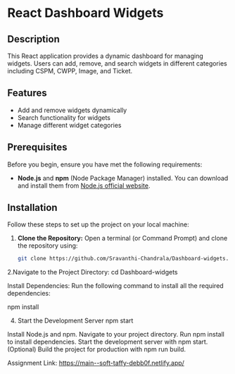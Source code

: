 # React Dashboard Widgets

## Description
This React application provides a dynamic dashboard for managing widgets. Users can add, remove, and search widgets in different categories including CSPM, CWPP, Image, and Ticket.

## Features
- Add and remove widgets dynamically
- Search functionality for widgets
- Manage different widget categories

## Prerequisites
Before you begin, ensure you have met the following requirements:
- **Node.js** and **npm** (Node Package Manager) installed. You can download and install them from [Node.js official website](https://nodejs.org/).

## Installation

Follow these steps to set up the project on your local machine:

1. **Clone the Repository:**
   Open a terminal (or Command Prompt) and clone the repository using:
   ```bash
   git clone https://github.com/Sravanthi-Chandrala/Dashboard-widgets.git
2.Navigate to the Project Directory:
cd Dashboard-widgets


Install Dependencies:
Run the following command to install all the required dependencies:

npm install

4. Start the Development Server
   npm start



Install Node.js and npm.
Navigate to your project directory.
Run npm install to install dependencies.
Start the development server with npm start.
(Optional) Build the project for production with npm run build.

Assignment Link:
https://main--soft-taffy-debb0f.netlify.app/
